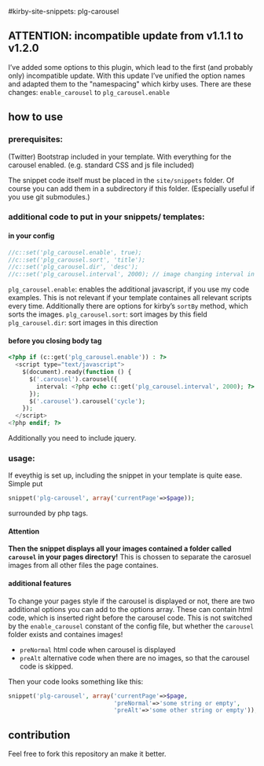 #kirby-site-snippets: plg-carousel

## ATTENTION: incompatible update from v1.1.1 to v1.2.0
I’ve added some options to this plugin, which lead to the first (and probably only) incompatible update. With this update I’ve unified the option names and adapted them to the "namespacing" which kirby uses.
There are these changes:
`enable_carousel` to `plg_carousel.enable`


## how to use


### prerequisites:
(Twitter) Bootstrap included in your template. With everything for the carousel enabled. (e.g. standard CSS and js file included)

The snippet code itself must be placed in the `site/snippets` folder. Of course you can add them in a subdirectory if this folder. (Especially useful if you use git submodules.)


### additional code to put in your snippets/ templates:

#### in your config
```php
//c::set('plg_carousel.enable', true);
//c::set('plg_carousel.sort', 'title');
//c::set('plg_carousel.dir', 'desc');
//c::set('plg_carousel.interval', 2000); // image changing interval in milliseconds
```
`plg_carousel.enable`: enables the additional javascript, if you use my code examples. This is not relevant if your template containes all relevant scripts every time.
Additionally there are options for kirby’s `sortBy` method, which sorts the images.
`plg_carousel.sort`: sort images by this field
`plg_carousel.dir`: sort images in this direction


#### before you closing body tag
```php
<?php if (c::get('plg_carousel.enable')) : ?>
  <script type="text/javascript">
    $(document).ready(function () {
      $('.carousel').carousel({
        interval: <?php echo c::get('plg_carousel.interval', 2000); ?>
      });
      $('.carousel').carousel('cycle');
    });
  </script>
<?php endif; ?>
```
Additionally you need to include jquery.


### usage:
If eveythig is set up, including the snippet in your template is quite ease. Simple put
```php
snippet('plg-carousel', array('currentPage'=>$page));
```
surrounded by php tags.

#### Attention
**Then the snippet displays all your images contained a folder called `carousel` in your pages directory!** This is chossen to separate the carosuel images from all other files the page containes.

#### additional features
To change your pages style if the carousel is displayed or not, there are two additional options you can add to the options array. These can contain html code, which is inserted right before the carousel code.
This is not switched by the `enable_carousel` constant of the config file, but whether the `carousel` folder exists and containes images!

- `preNormal` html code when carousel is displayed
- `preAlt` alternative code when there are no images, so that the carousel code is skipped.

Then your code looks something like this:
```php
snippet('plg-carousel', array('currentPage'=>$page,
                              'preNormal'=>'some string or empty',
                              'preAlt'=>'some other string or empty'));
```



## contribution
Feel free to fork this repository an make it better.
